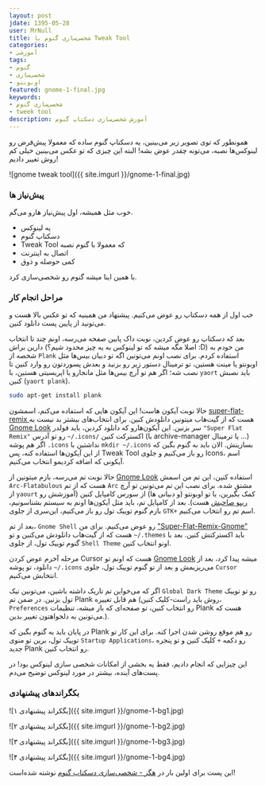 ```yaml
---    
layout: post
jdate: 1395-05-28
user: MrNull
title: شخصی‌سازی گنوم با Tweak Tool
categories:
- آموزشی
tags:
- گنوم
- شخصی‌سازی
- اوبونتو
featured: gnome-1-final.jpg          
keywords:
- شخصی‌سازی گنوم
- tweek tool
description: آموزش شخصی‌سازی دسکتاپ گنوم
---
```


همونطور که توی تصویر زیر می‌بینین، یه دسکتاپ گنوم ساده که معمولا پیش‌فرض رو لینوکس‌ها نصبه، می‌تونه چقدر عوض بشه! البته این چیزی که تو عکس می‌بینین خیلی کم روش تغییر دادیم!

![gnome tweak tool]({{ site.imgurl }}/gnome-1-final.jpg)

### پیش‌نیاز ها

  
خوب مثل همیشه، اول پیش‌نیاز هارو می‌گم.

*   یه لینوکس
*   دسکتاپ گنوم 
*   Tweak Tool که معمولا با گنوم نصبه
*   اتصال به اینترنت
*   کمی حوصله و ذوق

با همین اینا میشه گنوم رو شخصی‌سازی کرد.


### مراحل انجام کار

خب اول از همه دسکتاپ رو عوض می‌کنیم. پیشنهاد من همینیه که تو عکس بالا هست و می‌تونید از پایین پست دانلود کنین.

بعد که دسکتاپ رو عوض کردین، نوبت داک پایین صفحه می‌رسه، اونم چند تا انتخاب دارین براش (اصلا مگه میشه که تو لینوکس به یه چیز محدود شیم؟ :D) من خودم به شخصه از `Plank` استفاده کردم. برای نصب اونم می‌تونین اگه تو دبیان بیس‌ها مثل اوبونتو یا مینت هستین، تو ترمینال دستور زیر رو بزنید و بعدش پسوردتون رو وارد کنین تا نصب شه؛ اگر هم تو آرچ بیس‌ها مثل مانجارو یا اپریسیتی هستین، با `yaort` باید نصبش کنین (`yaort plank`).

```sh
sudo apt-get install plank
```

حالا نوبت آیکون هاست! این آیکون هایی که استفاده می‌کنم، اسمشون [super-flat-remix ](https://github.com/daniruiz/Super-Flat-Remix)هست که از گیت‌هاب میتونین دانلودش کنین. برای انتخاب‌های بیشتر بد نیست به [Gnome Look](http://gnome-look.org/) سر بزنین. این آیکون‌هارو که دانلود کردین، باید فولدر `"Super Flat Remix"` 
رو تو آدرس `~/.icons/` اکسترکت کنین (با archive-manager یا ترمینال ...) اگر هم پوشه `.icons` نداشتین با `mkdir ~/.icons` بسازینش.
الان باید به گنوم بگین که از این آیکون‌ها استفاده کنه، پس Tweak Tool رو باز می‌کنیم و جلوی Icons، اسم آیکونی که اضافه کردیمو انتخاب می‌کنیم.

حالا نوبت تم می‌رسه، بازم ‌میتونین از [Gnome Look](https://www.gnome-look.org/browse/ord/latest/) استفاده کنین، این تم من اسمش `Arc-Flatabulous` هست که از تم `Arc` مشتق شده. برای نصب این تم می‌تونین تو آرچ از `yaourt` کمک بگیرین، یا تو اوبونتو (و دبیانی ها) از سورس کامپایل کنین (آموزشش رو [ریپو صاحبش](https://github.com/andreisergiu98/arc-flatabulous-theme) هست). بعد از کامپایل تم، باید مثل آیکون‌ها اونم به سیستم بشناسونیم، بازم گنوم توییک تول رو باز می‌کنیم، این‌سری از جلوی `GTK+` اسم تم رو انتخاب می‌کنیم.

بعد از تم، `Gnome Shell` رو عوض می‌کنیم. برای من ["Super-Flat-Remix-Gnome"](https://github.com/daniruiz/Super-Flat-Remix-GNOME-theme) هست که از گیت‌هاب دانلودش می‌کنین و تو `~/.themes` باید اکسترکتش کنین. بعد با گنوم توییک تول، از جلوی `Shell Theme` اونو انتخاب کنین.

مرحله آخرم عوض کردن Cursor هست که اونم تو [Gnome Look](http://gnome-look.org/) میشه پیدا کرد، بعد از دانلود، تو پوشه `~/.icons` می‌ریزیمش و بعد از تو گنوم توییک تول، جلوی `Cursor` انتخابش می‌کنیم.

اگر که می‌خواین تم تاریک داشته باشین، می‌تونین تیک `Global Dark Theme` رو تو توییک تول بزنین. در ضمن تم Plank هم قابل تغییره (روش باید راست-کلیک کنین، `Preferences` رو انتخاب کنین، تو صفحه‌ای که باز میشه، تنظیمات Plank هست که می‌تونین به دلخواهتون تغییر بدین.).

در پایان باید به گنوم بگین که Plank رو هم موقع روشن شدن اجرا کنه. برای این کار تو توییک تول، برین تو منوی `Startup Applications`، رو دکمه `+` کلیک کنین و تو پنجره جدید Plank رو انتخاب کنین.

این چیزایی که انجام دادیم، فقط یه بخشی از امکانات شخصی سازی لینوکس بود! در پست‌های آینده، بیشتر در مورد لینوکس توضیح می‌دم.

### بکگراندهای پیشنهادی

![بگکراند پیشنهادی ۱]({{ site.imgurl }}/gnome-1-bg1.jpg)

![بگکراند پیشنهادی ۲]({{ site.imgurl }}/gnome-1-bg2.jpg)

![بگکراند پیشنهادی ۳]({{ site.imgurl }}/gnome-1-bg3.jpg)

![بگکراند پیشنهادی ۴]({{ site.imgurl }}/gnome-1-bg4.jpg)


این پست برای اولین بار در [هگز - شخصی‌سازی دسکتاپ گنوم](http://h4x.ir/3) نوشته شده‌است!